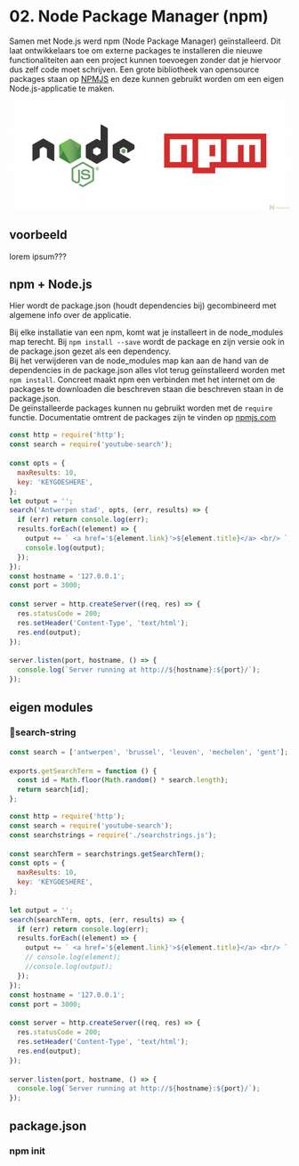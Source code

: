 # 02. Node Package Manager \(npm\)

Samen met Node.js werd npm \(Node Package Manager\) geïnstalleerd. Dit laat ontwikkelaars toe om externe packages te installeren die nieuwe functionaliteiten aan een project kunnen toevoegen zonder dat je hiervoor dus zelf code moet schrijven. Een grote bibliotheek van opensource packages staan op [NPMJS](https://www.npmjs.com/) en deze kunnen gebruikt worden om een eigen Node.js-applicatie te maken.

![](../.gitbook/assets/npm.png)

## voorbeeld

lorem ipsum???



## npm + Node.js

Hier wordt de package.json \(houdt dependencies bij\) gecombineerd met algemene info over de applicatie. 

Bij elke installatie van een npm, komt wat je installeert in de node\_modules map terecht. Bij `npm install --save` wordt de package en zijn versie ook in de package.json gezet als een dependency.  
Bij het verwijderen van de node\_modules map kan aan de hand van de dependencies in de package.json alles vlot terug geïnstalleerd worden met `npm install`.  Concreet maakt npm een verbinden met het internet om de packages te downloaden die beschreven staan die beschreven staan in de package.json.  
De geïnstalleerde packages kunnen nu gebruikt worden met de `require` functie. Documentatie omtrent de packages zijn te vinden op [npmjs.com](https://www.npmjs.com/)

```javascript
const http = require('http');
const search = require('youtube-search');

const opts = {
  maxResults: 10,
  key: 'KEYGOESHERE',
};
let output = '';
search('Antwerpen stad', opts, (err, results) => {
  if (err) return console.log(err);
  results.forEach((element) => {
    output += ` <a href='${element.link}'>${element.title}</a> <br/> `;
    console.log(output);
  });
});
const hostname = '127.0.0.1';
const port = 3000;

const server = http.createServer((req, res) => {
  res.statusCode = 200;
  res.setHeader('Content-Type', 'text/html');
  res.end(output);
});

server.listen(port, hostname, () => {
  console.log(`Server running at http://${hostname}:${port}/`);
});
```



## eigen modules

### search-string

```javascript
const search = ['antwerpen', 'brussel', 'leuven', 'mechelen', 'gent'];

exports.getSearchTerm = function () {
  const id = Math.floor(Math.random() * search.length);
  return search[id];
};
```





```javascript
const http = require('http');
const search = require('youtube-search');
const searchstrings = require('./searchstrings.js');

const searchTerm = searchstrings.getSearchTerm();
const opts = {
  maxResults: 10,
  key: 'KEYGOESHERE',
};

let output = '';
search(searchTerm, opts, (err, results) => {
  if (err) return console.log(err);
  results.forEach((element) => {
    output += ` <a href='${element.link}'>${element.title}</a> <br/> `;
    // console.log(element);
    //console.log(output);
  });
});
const hostname = '127.0.0.1';
const port = 3000;

const server = http.createServer((req, res) => {
  res.statusCode = 200;
  res.setHeader('Content-Type', 'text/html');
  res.end(output);
});

server.listen(port, hostname, () => {
  console.log(`Server running at http://${hostname}:${port}/`);
});
```



## package.json

### npm init



